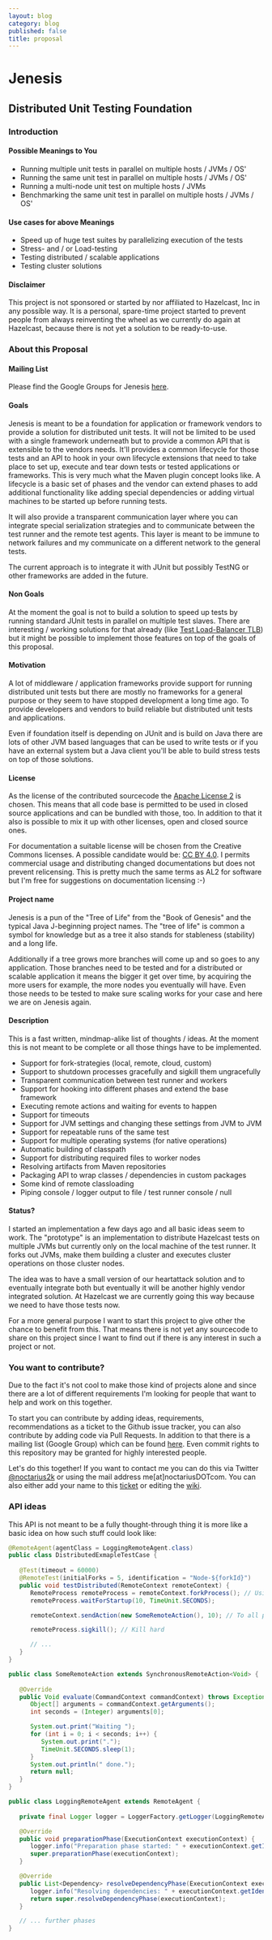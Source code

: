 ```yaml
---
layout: blog
category: blog
published: false
title: proposal
---
```


Jenesis
======= 

## Distributed Unit Testing Foundation

### Introduction

#### Possible Meanings to You
   - Running multiple unit tests in parallel on multiple hosts / JVMs / OS'
   - Running the same unit test in parallel on multiple hosts / JVMs / OS'
   - Running a multi-node unit test on multiple hosts / JVMs
   - Benchmarking the same unit test in parallel on multiple hosts / JVMs / OS'

#### Use cases for above Meanings
   - Speed up of huge test suites by parallelizing execution of the tests
   - Stress- and / or Load-testing
   - Testing distributed / scalable applications
   - Testing cluster solutions

#### Disclaimer
This project is not sponsored or started by nor affiliated to Hazelcast, Inc in any possible way.
It is a personal, spare-time project started to prevent people from always reinventing the wheel
as we currently do again at Hazelcast, because there is not yet a solution to be ready-to-use.

### About this Proposal

#### Mailing List
Please find the Google Groups for Jenesis [here](https://groups.google.com/forum/#!forum/jenesis-dev).

#### Goals
Jenesis is meant to be a foundation for application or framework vendors to provide a solution for
distributed unit tests. It will not be limited to be used with a single framework underneath but
to provide a common API that is extensible to the vendors needs.
It'll provides a common lifecycle for those tests and an API to hook in your own lifecycle extensions 
that need to take place to set up, execute and tear down tests or tested applications or frameworks.
This is very much what the Maven plugin concept looks like. A lifecycle is a basic set of phases and
the vendor can extend phases to add additional functionality like adding special dependencies or
adding virtual machines to be started up before running tests.

It will also provide a transparent communication layer where you can integrate special serialization
strategies and to communicate between the test runner and the remote test agents. This layer is meant
to be immune to network failures and my communicate on a different network to the general tests.

The current approach is to integrate it with JUnit but possibly TestNG or other frameworks are added
in the future.

#### Non Goals
At the moment the goal is not to build a solution to speed up tests by running standard JUnit tests
in parallel on multiple test slaves. There are interesting / working solutions for that already
(like [Test Load-Balancer TLB](http://test-load-balancer.github.io)) but it might be possible to
implement those features on top of the goals of this proposal.

#### Motivation
A lot of middleware / application frameworks provide support for running distributed unit tests
but there are mostly no frameworks for a general purpose or they seem to have stopped development
a long time ago.
To provide developers and vendors to build reliable but distributed unit tests and applications.

Even if foundation itself is depending on JUnit and is build on Java there are lots of other JVM
based languages that can be used to write tests or if you have an external system but a Java client
you'll be able to build stress tests on top of those solutions.

#### License
As the license of the contributed sourcecode the [Apache License 2](http://www.apache.org/licenses/LICENSE-2.0.html)
is chosen. This means that all code base is permitted to be used in closed source applications and 
can be bundled with those, too. In addition to that it also is possible to mix it up with other 
licenses, open and closed source ones.

For documentation a suitable license will be chosen from the Creative Commons licenses. A possible
candidate would be: [CC BY 4.0](http://creativecommons.org/licenses/by/4.0/).
I permits commercial usage and distributing changed documentations but does not prevent relicensing.
This is pretty much the same terms as AL2 for software but I'm free for suggestions on documentation
licensing :-)

#### Project name
Jenesis is a pun of the "Tree of Life" from the "Book of Genesis" and the typical Java J-beginning
project names. The "tree of life" is common a symbol for knowledge but as a tree it also stands for
stableness (stability) and a long life.

Additionally if a tree grows more branches will come up and so goes to any application. Those branches
need to be tested and for a distributed or scalable application it means the bigger it get over time,
by acquiring the more users for example, the more nodes you eventually will have. Even those needs to
be tested to make sure scaling works for your case and here we are on Jenesis again.

#### Description
This is a fast written, mindmap-alike list of thoughts / ideas. At the moment this is not meant to
be complete or all those things have to be implemented.
   - Support for fork-strategies (local, remote, cloud, custom)
   - Support to shutdown processes gracefully and sigkill them ungracefully
   - Transparent communication between test runner and workers
   - Support for hooking into different phases and extend the base framework
   - Executing remote actions and waiting for events to happen
   - Support for timeouts
   - Support for JVM settings and changing these settings from JVM to JVM
   - Support for repeatable runs of the same test
   - Support for multiple operating systems (for native operations)
   - Automatic building of classpath
   - Support for distributing required files to worker nodes
   - Resolving artifacts from Maven repositories
   - Packaging API to wrap classes / dependencies in custom packages
   - Some kind of remote classloading
   - Piping console / logger output to file / test runner console / null

#### Status?
I started an implementation a few days ago and all basic ideas seem to work. The "prototype" is
an implementation to distribute Hazelcast tests on multiple JVMs but currently only on the local
machine of the test runner. It forks out JVMs, make them building a cluster and executes cluster
operations on those cluster nodes.

The idea was to have a small version of our heartattack solution and to eventually integrate both
but eventually it will be another highly vendor integrated solution. At Hazelcast we are currently
going this way because we need to have those tests now.

For a more general purpose I want to start this project to give other the chance to benefit from
this. That means there is not yet any sourcecode to share on this project since I want to find out
if there is any interest in such a project or not.

### You want to contribute?
Due to the fact it's not cool to make those kind of projects alone and since there are a lot of
different requirements I'm looking for people that want to help and work on this together.

To start you can contribute by adding ideas, requirements, recommendations as a ticket to the Github
issue tracker, you can also contribute by adding code via Pull Requests.
In addition to that there is a mailing list (Google Group) which can be found 
[here](https://groups.google.com/forum/#!forum/jenesis-dev).
Even commit rights to this repository may be granted for highly interested people.

Let's do this together! If you want to contact me you can do this via Twitter 
[@noctarius2k](https://twitter.com/noctarius2k) or using the mail address me[at]noctariusDOTcom.
You can also either add your name to this [ticket](https://github.com/noctarius/jenesis/issues/1)
or editing the [wiki](https://github.com/noctarius/jenesis/wiki).

### API ideas
This API is not meant to be a fully thought-through thing it is more like a basic idea on how such
stuff could look like:
```java
@RemoteAgent(agentClass = LoggingRemoteAgent.class)
public class DistributedExmapleTestCase {
   
   @Test(timeout = 60000)
   @RemoteTest(initialForks = 5, identification = "Node-${forkId}")
   public void testDistributed(RemoteContext remoteContext) {
      RemoteProcess remoteProcess = remoteContext.forkProcess(); // Using defaults from this JVM
      remoteProcess.waitForStartup(10, TimeUnit.SECONDS);

      remoteContext.sendAction(new SomeRemoteAction(), 10); // To all processes

      remoteProcess.sigkill(); // Kill hard

      // ...
   }
}

public class SomeRemoteAction extends SynchronousRemoteAction<Void> {
   
   @Override
   public Void evaluate(CommandContext commandContext) throws Exception {
      Object[] arguments = commandContext.getArguments();
      int seconds = (Integer) arguments[0];

      System.out.print("Waiting ");
      for (int i = 0; i < seconds; i++) {
         System.out.print(".");
         TimeUnit.SECONDS.sleep(1);
      }
      System.out.println(" done.");
      return null;
   }
}

public class LoggingRemoteAgent extends RemoteAgent {
   
   private final Logger logger = LoggerFactory.getLogger(LoggingRemoteAgent.class);

   @Override
   public void preparationPhase(ExecutionContext executionContext) {
      logger.info("Preparation phase started: " + executionContext.getIdentification());
      super.preparationPhase(executionContext);
   }

   @Override
   public List<Dependency> resolveDependencyPhase(ExecutionContext executionContext) {
      logger.info("Resolving dependencies: " + executionContext.getIdentification());
      return super.resolveDependencyPhase(executionContext);
   }

   // ... further phases
}
```